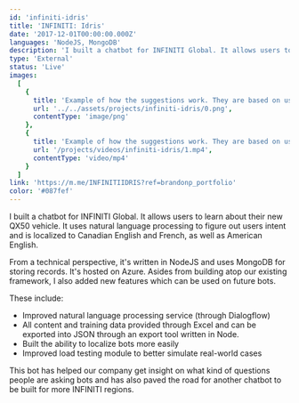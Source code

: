 ```yaml
---
id: 'infiniti-idris'
title: 'INFINITI: Idris'
date: '2017-12-01T00:00:00.000Z'
languages: 'NodeJS, MongoDB'
description: 'I built a chatbot for INFINITI Global. It allows users to learn about their new QX50 vehicle. It uses natural language processing to figure out users intent and is localized to Canadian English and French, as well as American English.'
type: 'External'
status: 'Live'
images:
  [
    {
      title: 'Example of how the suggestions work. They are based on users input.',
      url: '../../assets/projects/infiniti-idris/0.png',
      contentType: 'image/png'
    },
    {
      title: 'Example of how the suggestions work. They are based on users input.',
      url: '/projects/videos/infiniti-idris/1.mp4',
      contentType: 'video/mp4'
    }
  ]
link: 'https://m.me/INFINITIIDRIS?ref=brandonp_portfolio'
color: '#087fef'
---
```


I built a chatbot for INFINITI Global. It allows users to learn about their new QX50 vehicle. It uses natural language processing to figure out users intent and is localized to Canadian English and French, as well as American English.

From a technical perspective, it's written in NodeJS and uses MongoDB for storing records. It's hosted on Azure. Asides from building atop our existing framework, I also added new features which can be used on future bots.

These include:

- Improved natural language processing service (through Dialogflow)
- All content and training data provided through Excel and can be exported into JSON through an export tool written in Node.
- Built the ability to localize bots more easily
- Improved load testing module to better simulate real-world cases

This bot has helped our company get insight on what kind of questions people are asking bots and has also paved the road for another chatbot to be built for more INFINITI regions.

